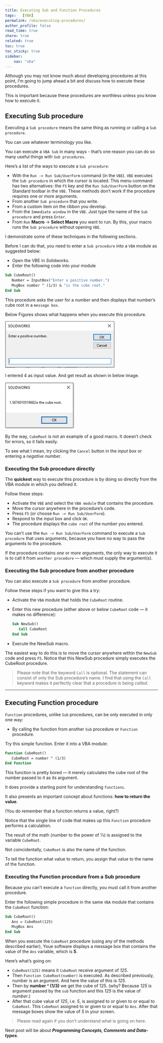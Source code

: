 ```yaml
---
title: Executing Sub and Function Procedures
tags:   [VBA]
permalink: /vba/executing-procedures/
author_profile: false
read_time: true
share: true
related: true
toc: true
toc_sticky: true
sidebar:
    nav: "vba"
---
```


Although you may not know much about developing procedures at this point, I’m going to jump ahead a bit and discuss how to execute these procedures. 

This is important because these procedures are worthless unless you know how to execute it.

## Executing Sub procedure

Executing a `Sub procedure` means the same thing as running or calling a `Sub procedure`. 

You can use whatever terminology you like.

You can execute a `VBA Sub` in many ways - that’s one reason you can do so many useful things with `Sub procedures`. 

Here’s a list of the ways to execute a `Sub procedure`:

* With the `Run -> Run Sub/UserForm` command (in the `VBE`). `VBE` executes the `Sub procedure` in which the cursor is located. This menu command has two alternatives: the `F5` key and the `Run Sub/UserForm` button on the Standard toolbar in the `VBE`. These methods don’t work if the procedure requires one or more arguments.
* From another `Sub procedure` that you write.
* From a custom item on the ribbon you develop.
* From the `Immediate window` in the `VBE`. Just type the name of the `Sub procedure` and press `Enter`.
* From `Run` **Macro** -> **Select Macro** you want to run. By this, your macro runs the `Sub procedure` without opening `VBE`.

I demonstrate some of these techniques in the following sections. 

Before I can do that, you need to enter a `Sub procedure` into a `VBA` module as suggested below:

* Open the VBE in *Solidworks*.
* Enter the following code into your module

```vb
Sub CubeRoot()
   Number = InputBox("Enter a positive number.")
   MsgBox number ^ (1/3) & "is the cube root."
End Sub
```

This procedure asks the user for a *number* and then displays that number’s cube root in a `message box`. 

Below Figures shows what happens when you execute this procedure.

![VBA-InputBox-function](/assets/vba-images/VBA_Sub_and_Function_Procedure/1.VBA_InputBox_function.PNG)

I entered 4 as input value. And get result as shown in below image.

![VBA-InputBox-result](/assets/vba-images/VBA_Sub_and_Function_Procedure/2.Displaying_the_cube_root_of_a_number_via_MsgBox.PNG)

By the way, `CubeRoot` is not an example of a good macro. It doesn’t check for errors, so it fails easily. 

To see what I mean, try clicking the `Cancel` button in the *input box* or entering a *negative number*.

### Executing the Sub procedure directly

The **quickest** way to execute this procedure is by doing so directly from the VBA module in which you defined it. 

Follow these steps:

* Activate the `VBE` and select the `VBA module` that contains the procedure.
* Move the cursor anywhere in the procedure’s code.
* Press `F5` (or choose `Run -> Run Sub/UserForm`).
* Respond to the input box and click `OK`.
* The procedure displays the `cube root` of the number you entered.

You can’t use the `Run -> Run Sub/UserForm` command to execute a `Sub procedure` that uses arguments, because you have no way to pass the arguments to the procedure. 

If the procedure contains *one* or *more arguments*, the only way to execute it is to call it from `another procedure` — which must supply the argument(s).

### Executing the Sub procedure from another procedure

You can also execute a `Sub procedure` from another procedure. 

Follow these steps if you want to give this a try:

* Activate the `VBA` module that holds the `CubeRoot` routine.
* Enter this new procedure (either above or below `CubeRoot` code — it makes no difference):

   ```vb
   Sub NewSub()
      Call CubeRoot
   End Sub
   ```  

* Execute the NewSub macro.

The easiest way to do this is to move the cursor anywhere within the `NewSub` code and press `F5`. 
Notice that this NewSub procedure simply executes the CubeRoot procedure.

> Please note that the keyword `Call` is optional. The statement can consist of only the Sub procedure’s name. I find that using the `Call` keyword makes it perfectly clear that a procedure is being *called*.

---

## Executing Function procedure

`Function` procedures, unlike `Sub` procedures, can be only executed in only one way:

* By calling the function from another `Sub` procedure or `Function` procedure.

Try this simple function. Enter it into a VBA module:

```vb
Function CubeRoot()
   CubeRoot = number ^ (1/3)
End Function
```

This function is pretty bored — it merely calculates the cube root of the number passed to it as its argument. 

It does provide a starting point for understanding `functions`. 

It also presents an important concept about functions: **how to return the value**. 

(You do remember that a function returns a value, right?)

Notice that the single line of code that makes up this `Function` procedure performs a calculation. 

The result of the math (number to the power of 1⁄3) is assigned to the variable `CubeRoot`. 

Not coincidentally, `CubeRoot` is also the name of the function. 

To tell the function what value to return, you assign that value to the name of the function.

### Executing the Function procedure from a Sub procedure

Because you can’t execute a `function` directly, you must call it from another procedure. 

Enter the following simple procedure in the same `VBA` module that contains the `CubeRoot` function:

```vb
Sub CubeRoot()
   Ans = CubeRoot(125)
   MsgBox Ans
End Sub
```

When you execute the `CubeRoot` procedure (using any of the methods described earlier), Youe software displays a message box that contains the value of the `Ans` variable, which is **5**.

Here’s what’s going on:

* `CubeRoot(125)` means it `CubeRoot` receive argument of *125*.
* Then `Function CubeRoot(number)` is executed. As described previously, number is an argument. And here the value of this is *125*.
* Then by **number ^ (1/3)** we get the cube of 125. (why? Because *125* is argument passed by the `sub` function and this *125* is the value of *number*.)
* After that cube value of *125*, i.e. *5*, is assigned to or given to or equal to `CubeRoot`. This `CubeRoot` assigned to or given to or equal to `Ans`. After that message boxes show the value of *5* in your screen.

> Please read again if you don’t understand what is going on here.

Next post will be about ***Programming Concepts, Comments and Data-types***.
